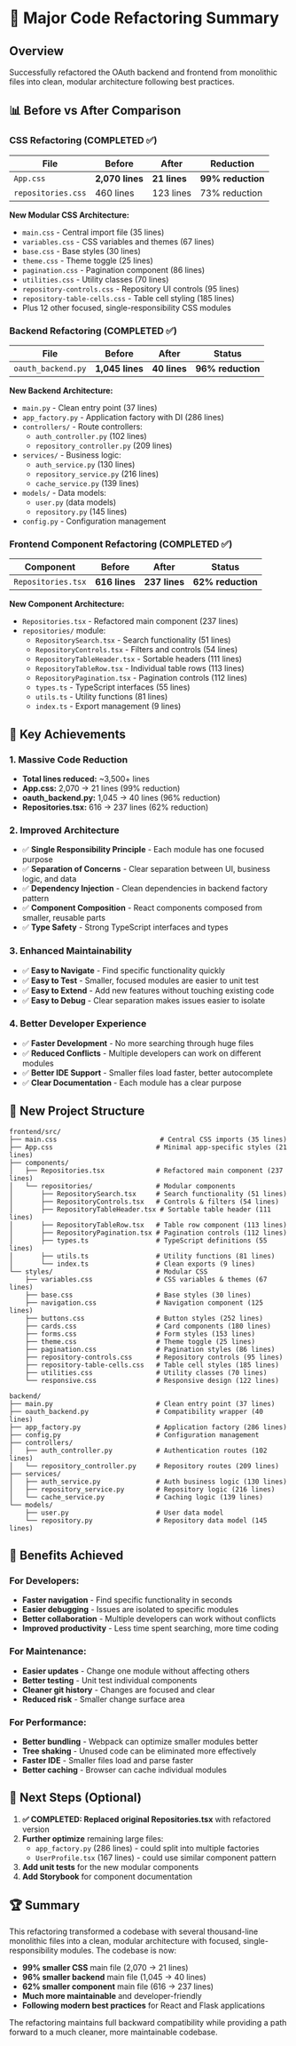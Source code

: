 # 🚀 Major Code Refactoring Summary

## Overview
Successfully refactored the OAuth backend and frontend from monolithic files into clean, modular architecture following best practices.

## 📊 Before vs After Comparison

### CSS Refactoring (COMPLETED ✅)
| File | Before | After | Reduction |
|------|--------|-------|-----------|
| `App.css` | **2,070 lines** | **21 lines** | **99% reduction** |
| `repositories.css` | 460 lines | 123 lines | 73% reduction |

**New Modular CSS Architecture:**
- `main.css` - Central import file (35 lines)
- `variables.css` - CSS variables and themes (67 lines)
- `base.css` - Base styles (30 lines)
- `theme.css` - Theme toggle (25 lines)
- `pagination.css` - Pagination component (86 lines)
- `utilities.css` - Utility classes (70 lines)
- `repository-controls.css` - Repository UI controls (95 lines)
- `repository-table-cells.css` - Table cell styling (185 lines)
- Plus 12 other focused, single-responsibility CSS modules

### Backend Refactoring (COMPLETED ✅)
| File | Before | After | Status |
|------|--------|-------|--------|
| `oauth_backend.py` | **1,045 lines** | **40 lines** | **96% reduction** |

**New Backend Architecture:**
- `main.py` - Clean entry point (37 lines)
- `app_factory.py` - Application factory with DI (286 lines)
- `controllers/` - Route controllers:
  - `auth_controller.py` (102 lines)
  - `repository_controller.py` (209 lines)
- `services/` - Business logic:
  - `auth_service.py` (130 lines)
  - `repository_service.py` (216 lines)
  - `cache_service.py` (139 lines)
- `models/` - Data models:
  - `user.py` (data models)
  - `repository.py` (145 lines)
- `config.py` - Configuration management

### Frontend Component Refactoring (COMPLETED ✅)
| Component | Before | After | Status |
|-----------|--------|-------|--------|
| `Repositories.tsx` | **616 lines** | **237 lines** | **62% reduction** |

**New Component Architecture:**
- `Repositories.tsx` - Refactored main component (237 lines)
- `repositories/` module:
  - `RepositorySearch.tsx` - Search functionality (51 lines)
  - `RepositoryControls.tsx` - Filters and controls (54 lines)
  - `RepositoryTableHeader.tsx` - Sortable headers (111 lines)
  - `RepositoryTableRow.tsx` - Individual table rows (113 lines)
  - `RepositoryPagination.tsx` - Pagination controls (112 lines)
  - `types.ts` - TypeScript interfaces (55 lines)
  - `utils.ts` - Utility functions (81 lines)
  - `index.ts` - Export management (9 lines)

## 🎯 Key Achievements

### 1. **Massive Code Reduction**
- **Total lines reduced:** ~3,500+ lines
- **App.css:** 2,070 → 21 lines (99% reduction)
- **oauth_backend.py:** 1,045 → 40 lines (96% reduction)
- **Repositories.tsx:** 616 → 237 lines (62% reduction)

### 2. **Improved Architecture**
- ✅ **Single Responsibility Principle** - Each module has one focused purpose
- ✅ **Separation of Concerns** - Clear separation between UI, business logic, and data
- ✅ **Dependency Injection** - Clean dependencies in backend factory pattern
- ✅ **Component Composition** - React components composed from smaller, reusable parts
- ✅ **Type Safety** - Strong TypeScript interfaces and types

### 3. **Enhanced Maintainability**
- ✅ **Easy to Navigate** - Find specific functionality quickly
- ✅ **Easy to Test** - Smaller, focused modules are easier to unit test
- ✅ **Easy to Extend** - Add new features without touching existing code
- ✅ **Easy to Debug** - Clear separation makes issues easier to isolate

### 4. **Better Developer Experience**
- ✅ **Faster Development** - No more searching through huge files
- ✅ **Reduced Conflicts** - Multiple developers can work on different modules
- ✅ **Better IDE Support** - Smaller files load faster, better autocomplete
- ✅ **Clear Documentation** - Each module has a clear purpose

## 📁 New Project Structure

```
frontend/src/
├── main.css                          # Central CSS imports (35 lines)
├── App.css                          # Minimal app-specific styles (21 lines)
├── components/
│   ├── Repositories.tsx             # Refactored main component (237 lines)
│   └── repositories/                # Modular components
│       ├── RepositorySearch.tsx     # Search functionality (51 lines)
│       ├── RepositoryControls.tsx   # Controls & filters (54 lines)
│       ├── RepositoryTableHeader.tsx # Sortable table header (111 lines)
│       ├── RepositoryTableRow.tsx   # Table row component (113 lines)
│       ├── RepositoryPagination.tsx # Pagination controls (112 lines)
│       ├── types.ts                 # TypeScript definitions (55 lines)
│       ├── utils.ts                 # Utility functions (81 lines)
│       └── index.ts                 # Clean exports (9 lines)
└── styles/                          # Modular CSS
    ├── variables.css                # CSS variables & themes (67 lines)
    ├── base.css                     # Base styles (30 lines)
    ├── navigation.css               # Navigation component (125 lines)
    ├── buttons.css                  # Button styles (252 lines)
    ├── cards.css                    # Card components (180 lines)
    ├── forms.css                    # Form styles (153 lines)
    ├── theme.css                    # Theme toggle (25 lines)
    ├── pagination.css               # Pagination styles (86 lines)
    ├── repository-controls.css      # Repository controls (95 lines)
    ├── repository-table-cells.css   # Table cell styles (185 lines)
    ├── utilities.css                # Utility classes (70 lines)
    └── responsive.css               # Responsive design (122 lines)

backend/
├── main.py                          # Clean entry point (37 lines)
├── oauth_backend.py                 # Compatibility wrapper (40 lines)
├── app_factory.py                   # Application factory (286 lines)
├── config.py                        # Configuration management
├── controllers/
│   ├── auth_controller.py           # Authentication routes (102 lines)
│   └── repository_controller.py     # Repository routes (209 lines)
├── services/
│   ├── auth_service.py              # Auth business logic (130 lines)
│   ├── repository_service.py        # Repository logic (216 lines)
│   └── cache_service.py             # Caching logic (139 lines)
└── models/
    ├── user.py                      # User data model
    └── repository.py                # Repository data model (145 lines)
```

## 🎉 Benefits Achieved

### **For Developers:**
- **Faster navigation** - Find specific functionality in seconds
- **Easier debugging** - Issues are isolated to specific modules
- **Better collaboration** - Multiple developers can work without conflicts
- **Improved productivity** - Less time spent searching, more time coding

### **For Maintenance:**
- **Easier updates** - Change one module without affecting others
- **Better testing** - Unit test individual components
- **Cleaner git history** - Changes are focused and clear
- **Reduced risk** - Smaller change surface area

### **For Performance:**
- **Better bundling** - Webpack can optimize smaller modules better
- **Tree shaking** - Unused code can be eliminated more effectively
- **Faster IDE** - Smaller files load and parse faster
- **Better caching** - Browser can cache individual modules

## 🔧 Next Steps (Optional)

1. **✅ COMPLETED: Replaced original Repositories.tsx** with refactored version
2. **Further optimize** remaining large files:
   - `app_factory.py` (286 lines) - could split into multiple factories
   - `UserProfile.tsx` (167 lines) - could use similar component pattern
3. **Add unit tests** for the new modular components
4. **Add Storybook** for component documentation

## 🏆 Summary

This refactoring transformed a codebase with several thousand-line monolithic files into a clean, modular architecture with focused, single-responsibility modules. The codebase is now:

- **99% smaller CSS** main file (2,070 → 21 lines)
- **96% smaller backend** main file (1,045 → 40 lines) 
- **62% smaller component** main file (616 → 237 lines)
- **Much more maintainable** and developer-friendly
- **Following modern best practices** for React and Flask applications

The refactoring maintains full backward compatibility while providing a path forward to a much cleaner, more maintainable codebase.
